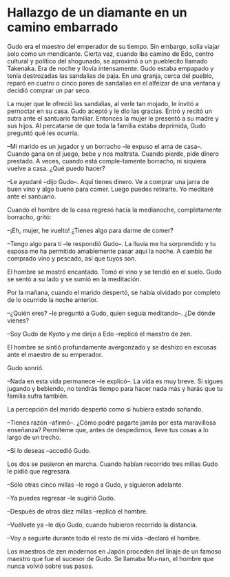 # Hallazgo de un diamante en un camino embarrado

Gudo era el maestro del emperador de su tiempo. Sin embargo, solía
viajar solo como un mendicante. Cierta vez, cuando iba camino de Edo,
centro cultural y político del shogunado, se aproximó a un pueblecito
llamado Takenaka. Era de noche y llovía intensamente. Gudo estaba
empapado y tenía destrozadas las sandalias de paja. En una granja, cerca
del pueblo, reparó en cuatro o cinco pares de sandalias en el alféizar
de una ventana y decidió comprar un par seco.

La mujer que le ofreció las sandalias, al verle tan mojado, le invitó a
pernoctar en su casa. Gudo aceptó y le dio las gracias. Entró y recitó
un sutra ante el santuario familiar. Entonces la mujer le presentó a su
madre y sus hijos. Al percatarse de que toda la familia estaba
deprimida, Gudo preguntó qué les ocurría.

–Mi marido es un jugador y un borracho –le expuso el ama de casa–.
Cuando gana en el juego, bebe y nos maltrata. Cuando pierde, pide dinero
prestado. A veces, cuando está comple-tamente borracho, ni siquiera
vuelve a casa. ¿Qué puedo hacer?

–Le ayudaré –dijo Gudo–. Aquí tienes dinero. Ve a comprar una jarra de
buen vino y algo bueno para comer. Luego puedes retirarte. Yo meditaré
ante el santuario.

Cuando el hombre de la casa regresó hacia la medianoche, completamente
borracho, gritó:

–¡Eh, mujer, he vuelto! ¿Tienes algo para darme de comer?

–Tengo algo para ti –le respondió Gudo–. La lluvia me ha sorprendido y
tu esposa me ha permitido amablemente pasar aquí la noche. A cambio he
comprado vino y pescado, así que tuyos son.

El hombre se mostró encantado. Tomó el vino y se tendió en el suelo.
Gudo se sentó a su lado y se sumió en la meditación.

Por la mañana, cuando el marido despertó, se había olvidado por completo
de lo ocurrido la noche anterior.

–¿Quién eres? –le preguntó a Gudo, quien seguía meditando–. ¿De dónde
vienes?

–Soy Gudo de Kyoto y me dirijo a Edo –replicó el maestro de zen.

El hombre se sintió profundamente avergonzado y se deshizo en excusas
ante el maestro de su emperador.

Gudo sonrió.

–Nada en esta vida permanece –le explicó–. La vida es muy breve. Si
sigues jugando y bebiendo, no tendrás tiempo para hacer nada más y harás
que tu familia sufra también.

La percepción del marido despertó como si hubiera estado soñando.

–Tienes razón –afirmó–. ¿Cómo podré pagarte jamás por esta maravillosa
enseñanza? Permíteme que, antes de despedirnos, lleve tus cosas a lo
largo de un trecho.

–Si lo deseas –accedió Gudo.

Los dos se pusieron en marcha. Cuando habían recorrido tres millas Gudo
le pidió que regresara.

–Sólo otras cinco millas –le rogó a Gudo, y siguieron adelante.

–Ya puedes regresar –le sugirió Gudo.

–Después de otras diez millas –replicó el hombre.

–Vuélvete ya –le dijo Gudo, cuando hubieron recorrido la distancia.

–Voy a seguirte durante todo el resto de mi vida –declaró el hombre.

Los maestros de zen modernos en Japón proceden del linaje de un famoso
maestro que fue el sucesor de Gudo. Se llamaba Mu-nan, el hombre que
nunca volvió sobre sus pasos.